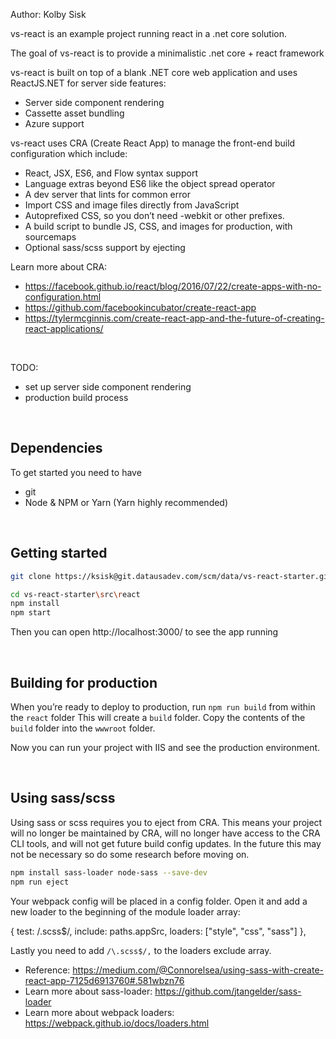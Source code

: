 Author: Kolby Sisk

vs-react is an example project running react in a .net core solution.

The goal of vs-react is to provide a minimalistic .net core + react framework 

vs-react is built on top of a blank .NET core web application and uses ReactJS.NET for server side features:

+ Server side component rendering
+ Cassette asset bundling
+ Azure support

vs-react uses CRA (Create React App) to manage the front-end build configuration which include:

+ React, JSX, ES6, and Flow syntax support
+ Language extras beyond ES6 like the object spread operator
+ A dev server that lints for common error
+ Import CSS and image files directly from JavaScript
+ Autoprefixed CSS, so you don’t need -webkit or other prefixes.
+ A build script to bundle JS, CSS, and images for production, with sourcemaps
+ Optional sass/scss support by ejecting

Learn more about CRA:

+ https://facebook.github.io/react/blog/2016/07/22/create-apps-with-no-configuration.html
+ https://github.com/facebookincubator/create-react-app
+ https://tylermcginnis.com/create-react-app-and-the-future-of-creating-react-applications/

<br />

TODO:

+ set up server side component rendering
+ production build process

<br />

## Dependencies
To get started you need to have

+ git
+ Node & NPM or Yarn (Yarn highly recommended)

<br />

## Getting started
```sh
git clone https://ksisk@git.datausadev.com/scm/data/vs-react-starter.git

cd vs-react-starter\src\react
npm install
npm start
```

Then you can open http://localhost:3000/ to see the app running

<br />

## Building for production
When you’re ready to deploy to production, run `npm run build` from within the `react` folder
This will create a `build` folder. Copy the contents of the `build` folder into the `wwwroot` folder.

Now you can run your project with IIS and see the production environment.

<br />

## Using sass/scss
Using sass or scss requires you to eject from CRA. This means your project will no longer be maintained by CRA, will no longer have access to the CRA CLI tools, and will not get future build config updates. In the future this may not be necessary so do some research before moving on.

```sh
npm install sass-loader node-sass --save-dev
npm run eject
```

Your webpack config will be placed in a config folder. Open it and add a new loader to the beginning of the module loader array:

{
  test: /\.scss$/,
  include: paths.appSrc,
  loaders: ["style", "css", "sass"]
},

Lastly you need to add `/\.scss$/,` to the loaders exclude array.

+ Reference: https://medium.com/@Connorelsea/using-sass-with-create-react-app-7125d6913760#.581wbzn76
+ Learn more about sass-loader: https://github.com/jtangelder/sass-loader
+ Learn more about webpack loaders: https://webpack.github.io/docs/loaders.html